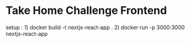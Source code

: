 # Take Home Challenge Frontend

setup : 1) docker build -t nextjs-react-app .
        2) docker run -p 3000:3000 nextjs-react-app